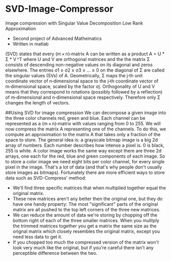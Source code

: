 # SVD-Image-Compressor
Image compression with Singular Value Decomposition Low Rank Approximation
- Second project of Advanced Mathematics
- Written in matlab

(SVD) states that every (m × n)‑matrix A can be written as a product
A = U * Σ * V ^T
where U and V are orthogonal matrices and the the matrix Σ consists of descending non-negative values on its diagonal and zeros elsewhere. The entries σ1 ≥ σ2 ≥ σ3 ≥ … ≥ 0 on the diagonal of Σ are called the singular values (SVs) of A. Geometrically, Σ maps the j‑th unit coordinate vector of n‑dimensional space to the j‑th coordinate vector of m‑dimensional space, scaled by the factor σj. Orthogonality of U and V means that they correspond to rotations (possibly followed by a reflection) of m‑dimensional and n‑dimensional space respectively. Therefore only Σ changes the length of vectors.

##Using SVD for image compression
We can decompose a given image into the three color channels red, green and blue. Each channel can be represented as a (m × n)‑matrix with values ranging from 0 to 255. We will now compress the matrix A representing one of the channels.
To do this, we compute an approximation to the matrix A that takes only a fraction of the space to store.
The general idea is: a grayscale bitmap image is a big 2d array of numbers. Each number describes how intense a pixel is. 0 is black, 255 is white. A color image works the same way except there are three 2d arrays, one each for the red, blue and green components of each image. So to store a color image we need eight bits per color channel, for every single pixel in the image. That's a lot of data (and that's why people don't usually store images as bitmaps). Fortunately there are more efficient ways to store data such as SVD-Compress' method:

- We'll find three specific matrices that when multiplied together equal the original matrix.
- These new matrices aren't any better then the original one, but they do have one handy property: The most "significant" parts of the original matrix are all pushed to the top left corners of the three new matrices.
- We can reduce the amount of data we're storing by chopping off the bottom right of each of the three smaller matrices. When you mulitply the trimmed matrices together you get a matrix the same size as the orignal matrix which closely resembles the original matrix, except you need less data to get it.
- If you chopped too much the compressed version of the matrix won't look very much like the original, but if you're careful there isn't any perceptible difference between the two.
